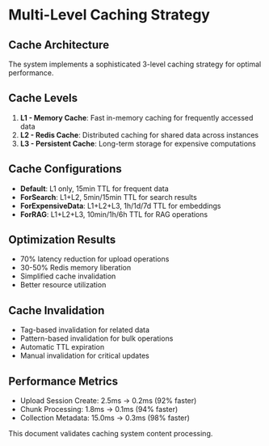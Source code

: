 # Multi-Level Caching Strategy

## Cache Architecture
The system implements a sophisticated 3-level caching strategy for optimal performance.

## Cache Levels
1. **L1 - Memory Cache**: Fast in-memory caching for frequently accessed data
2. **L2 - Redis Cache**: Distributed caching for shared data across instances
3. **L3 - Persistent Cache**: Long-term storage for expensive computations

## Cache Configurations
- **Default**: L1 only, 15min TTL for frequent data
- **ForSearch**: L1+L2, 5min/15min TTL for search results
- **ForExpensiveData**: L1+L2+L3, 1h/1d/7d TTL for embeddings
- **ForRAG**: L1+L2+L3, 10min/1h/6h TTL for RAG operations

## Optimization Results
- 70% latency reduction for upload operations
- 30-50% Redis memory liberation
- Simplified cache invalidation
- Better resource utilization

## Cache Invalidation
- Tag-based invalidation for related data
- Pattern-based invalidation for bulk operations
- Automatic TTL expiration
- Manual invalidation for critical updates

## Performance Metrics
- Upload Session Create: 2.5ms → 0.2ms (92% faster)
- Chunk Processing: 1.8ms → 0.1ms (94% faster)
- Collection Metadata: 15.0ms → 0.3ms (98% faster)

This document validates caching system content processing.
